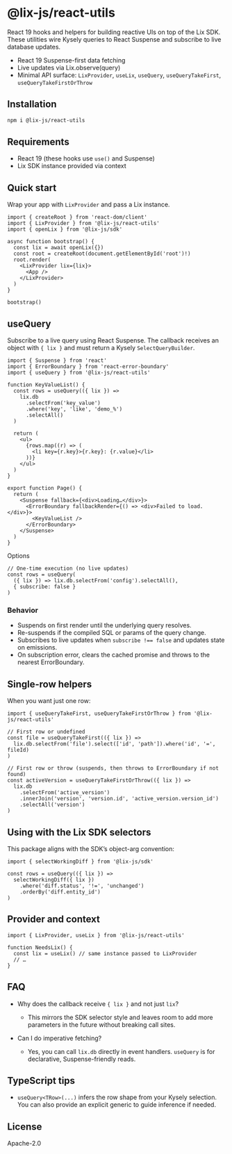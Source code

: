 # @lix-js/react-utils

React 19 hooks and helpers for building reactive UIs on top of the Lix SDK. These utilities wire Kysely queries to React Suspense and subscribe to live database updates.

- React 19 Suspense-first data fetching
- Live updates via Lix.observe(query)
- Minimal API surface: `LixProvider`, `useLix`, `useQuery`, `useQueryTakeFirst`, `useQueryTakeFirstOrThrow`

## Installation

```bash
npm i @lix-js/react-utils
```

## Requirements

- React 19 (these hooks use `use()` and Suspense)
- Lix SDK instance provided via context

## Quick start

Wrap your app with `LixProvider` and pass a Lix instance.

```tsx
import { createRoot } from 'react-dom/client'
import { LixProvider } from '@lix-js/react-utils'
import { openLix } from '@lix-js/sdk'

async function bootstrap() {
  const lix = await openLix({})
  const root = createRoot(document.getElementById('root')!)
  root.render(
    <LixProvider lix={lix}>
      <App />
    </LixProvider>
  )
}

bootstrap()
```

## useQuery

Subscribe to a live query using React Suspense. The callback receives an object with `{ lix }` and must return a Kysely `SelectQueryBuilder`.

```tsx
import { Suspense } from 'react'
import { ErrorBoundary } from 'react-error-boundary'
import { useQuery } from '@lix-js/react-utils'

function KeyValueList() {
  const rows = useQuery(({ lix }) =>
    lix.db
      .selectFrom('key_value')
      .where('key', 'like', 'demo_%')
      .selectAll()
  )

  return (
    <ul>
      {rows.map((r) => (
        <li key={r.key}>{r.key}: {r.value}</li>
      ))}
    </ul>
  )
}

export function Page() {
  return (
    <Suspense fallback={<div>Loading…</div>}>
      <ErrorBoundary fallbackRender={() => <div>Failed to load.</div>}>
        <KeyValueList />
      </ErrorBoundary>
    </Suspense>
  )
}
```

Options

```tsx
// One-time execution (no live updates)
const rows = useQuery(
  ({ lix }) => lix.db.selectFrom('config').selectAll(),
  { subscribe: false }
)
```

### Behavior

- Suspends on first render until the underlying query resolves.
- Re-suspends if the compiled SQL or params of the query change.
- Subscribes to live updates when `subscribe !== false` and updates state on emissions.
- On subscription error, clears the cached promise and throws to the nearest ErrorBoundary.

## Single-row helpers

When you want just one row:

```tsx
import { useQueryTakeFirst, useQueryTakeFirstOrThrow } from '@lix-js/react-utils'

// First row or undefined
const file = useQueryTakeFirst(({ lix }) =>
  lix.db.selectFrom('file').select(['id', 'path']).where('id', '=', fileId)
)

// First row or throw (suspends, then throws to ErrorBoundary if not found)
const activeVersion = useQueryTakeFirstOrThrow(({ lix }) =>
  lix.db
    .selectFrom('active_version')
    .innerJoin('version', 'version.id', 'active_version.version_id')
    .selectAll('version')
)
```

## Using with the Lix SDK selectors

This package aligns with the SDK’s object-arg convention:

```tsx
import { selectWorkingDiff } from '@lix-js/sdk'

const rows = useQuery(({ lix }) =>
  selectWorkingDiff({ lix })
    .where('diff.status', '!=', 'unchanged')
    .orderBy('diff.entity_id')
)
```

## Provider and context

```tsx
import { LixProvider, useLix } from '@lix-js/react-utils'

function NeedsLix() {
  const lix = useLix() // same instance passed to LixProvider
  // …
}
```

## FAQ

- Why does the callback receive `{ lix }` and not just `lix`?
  - This mirrors the SDK selector style and leaves room to add more parameters in the future without breaking call sites.

- Can I do imperative fetching?
  - Yes, you can call `lix.db` directly in event handlers. `useQuery` is for declarative, Suspense-friendly reads.

## TypeScript tips

- `useQuery<TRow>(...)` infers the row shape from your Kysely selection. You can also provide an explicit generic to guide inference if needed.

## License

Apache-2.0

